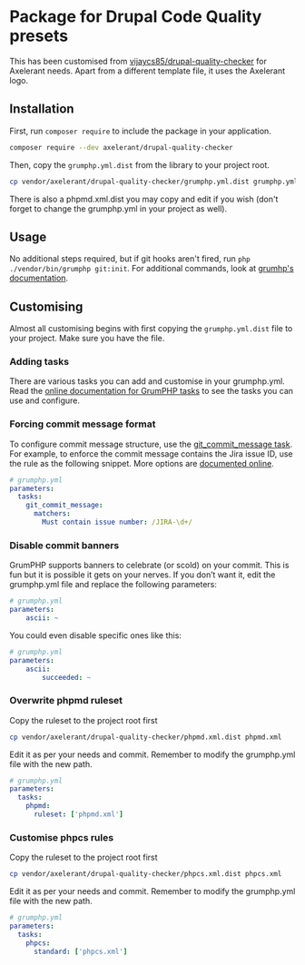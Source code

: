 # Package for Drupal Code Quality presets

This has been customised from [vijaycs85/drupal-quality-checker](https://packagist.org/packages/vijaycs85/drupal-quality-checker) for Axelerant needs. Apart from a different template file, it uses the Axelerant logo.

## Installation

First, run `composer require` to include the package in your application.

```bash
composer require --dev axelerant/drupal-quality-checker
```

Then, copy the `grumphp.yml.dist` from the library to your project root.

```bash
cp vendor/axelerant/drupal-quality-checker/grumphp.yml.dist grumphp.yml
```

There is also a phpmd.xml.dist you may copy and edit if you wish (don't forget to change the grumphp.yml in your project as well).

## Usage

No additional steps required, but if git hooks aren't fired, run `php ./vendor/bin/grumphp git:init`. For additional commands, look at [grumhp's documentation](https://github.com/phpro/grumphp/blob/master/doc/commands.md).

## Customising

Almost all customising begins with first copying the `grumphp.yml.dist` file to your project. Make sure you have the file.

### Adding tasks

There are various tasks you can add and customise in your grumphp.yml. Read the [online documentation for GrumPHP tasks](https://github.com/phpro/grumphp/blob/master/doc/tasks.md) to see the tasks you can use and configure.

### Forcing commit message format

To configure commit message structure, use the [git_commit_message task](https://github.com/phpro/grumphp/blob/master/doc/tasks/git_commit_message.md). For example, to enforce the commit message contains the Jira issue ID, use the rule as the following snippet. More options are [documented online](https://github.com/phpro/grumphp/blob/master/doc/tasks/git_commit_message.md).

```yaml
# grumphp.yml
parameters:
  tasks:
    git_commit_message:
      matchers:
        Must contain issue number: /JIRA-\d+/
```

### Disable commit banners

GrumPHP supports banners to celebrate (or scold) on your commit. This is fun but it is possible it gets on your nerves. If you don’t want it, edit the grumphp.yml file and replace the following parameters:

```yaml
# grumphp.yml
parameters:
    ascii: ~
```

You could even disable specific ones like this:

```yaml
# grumphp.yml
parameters:
    ascii:
        succeeded: ~
```

### Overwrite phpmd ruleset

Copy the ruleset to the project root first

```bash
cp vendor/axelerant/drupal-quality-checker/phpmd.xml.dist phpmd.xml
```

Edit it as per your needs and commit. Remember to modify the grumphp.yml file with the new path.

```yaml
# grumphp.yml
parameters:
  tasks:
    phpmd:
      ruleset: ['phpmd.xml']
```

### Customise phpcs rules

Copy the ruleset to the project root first

```bash
cp vendor/axelerant/drupal-quality-checker/phpcs.xml.dist phpcs.xml
```

Edit it as per your needs and commit. Remember to modify the grumphp.yml file with the new path.

```yaml
# grumphp.yml
parameters:
  tasks:
    phpcs:
      standard: ['phpcs.xml']
```
